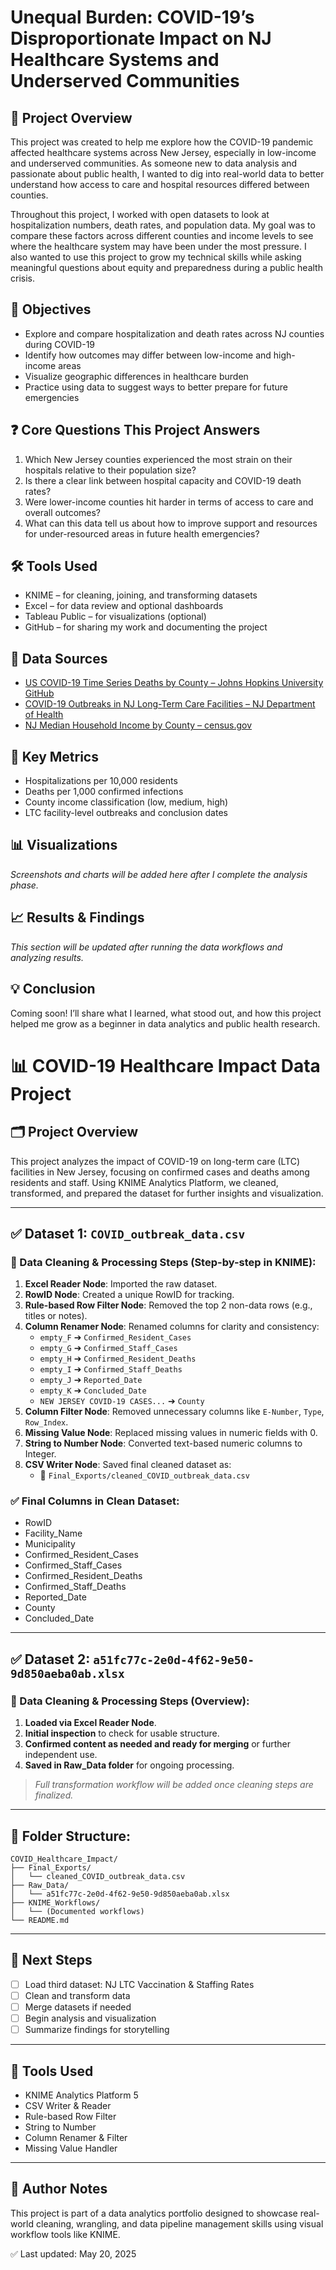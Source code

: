 # Unequal Burden: COVID-19’s Disproportionate Impact on NJ Healthcare Systems and Underserved Communities

## 📌 Project Overview
This project was created to help me explore how the COVID-19 pandemic affected healthcare systems across New Jersey, especially in low-income and underserved communities. As someone new to data analysis and passionate about public health, I wanted to dig into real-world data to better understand how access to care and hospital resources differed between counties.

Throughout this project, I worked with open datasets to look at hospitalization numbers, death rates, and population data. My goal was to compare these factors across different counties and income levels to see where the healthcare system may have been under the most pressure. I also wanted to use this project to grow my technical skills while asking meaningful questions about equity and preparedness during a public health crisis.

## 🌟 Objectives
- Explore and compare hospitalization and death rates across NJ counties during COVID-19
- Identify how outcomes may differ between low-income and high-income areas
- Visualize geographic differences in healthcare burden
- Practice using data to suggest ways to better prepare for future emergencies

## ❓ Core Questions This Project Answers
1. Which New Jersey counties experienced the most strain on their hospitals relative to their population size?
2. Is there a clear link between hospital capacity and COVID-19 death rates?
3. Were lower-income counties hit harder in terms of access to care and overall outcomes?
4. What can this data tell us about how to improve support and resources for under-resourced areas in future health emergencies?

## 🛠️ Tools Used
- KNIME – for cleaning, joining, and transforming datasets
- Excel – for data review and optional dashboards
- Tableau Public – for visualizations (optional)
- GitHub – for sharing my work and documenting the project

## 📂 Data Sources
- [US COVID-19 Time Series Deaths by County – Johns Hopkins University GitHub](https://github.com/CSSEGISandData/COVID-19/blob/master/csse_covid_19_data/csse_covid_19_time_series/time_series_covid19_deaths_US.csv)
- [COVID-19 Outbreaks in NJ Long-Term Care Facilities – NJ Department of Health](https://www.nj.gov/health/covid-19/information/data-and-dashboards/#COVID-19-Dashboard)
- [NJ Median Household Income by County – census.gov](#)

## 🧪 Key Metrics
- Hospitalizations per 10,000 residents
- Deaths per 1,000 confirmed infections
- County income classification (low, medium, high)
- LTC facility-level outbreaks and conclusion dates

## 📊 Visualizations
_Screenshots and charts will be added here after I complete the analysis phase._

## 📈 Results & Findings
_This section will be updated after running the data workflows and analyzing results._

## 💡 Conclusion
Coming soon! I’ll share what I learned, what stood out, and how this project helped me grow as a beginner in data analytics and public health research.

# 📊 COVID-19 Healthcare Impact Data Project

## 🗂️ Project Overview
This project analyzes the impact of COVID-19 on long-term care (LTC) facilities in New Jersey, focusing on confirmed cases and deaths among residents and staff. Using KNIME Analytics Platform, we cleaned, transformed, and prepared the dataset for further insights and visualization.

---

## ✅ Dataset 1: `COVID_outbreak_data.csv`

### 🔄 Data Cleaning & Processing Steps (Step-by-step in KNIME):

1. **Excel Reader Node**: Imported the raw dataset.
2. **RowID Node**: Created a unique RowID for tracking.
3. **Rule-based Row Filter Node**: Removed the top 2 non-data rows (e.g., titles or notes).
4. **Column Renamer Node**: Renamed columns for clarity and consistency:
   - `empty_F` ➔ `Confirmed_Resident_Cases`
   - `empty_G` ➔ `Confirmed_Staff_Cases`
   - `empty_H` ➔ `Confirmed_Resident_Deaths`
   - `empty_I` ➔ `Confirmed_Staff_Deaths`
   - `empty_J` ➔ `Reported_Date`
   - `empty_K` ➔ `Concluded_Date`
   - `NEW JERSEY COVID-19 CASES...` ➔ `County`
5. **Column Filter Node**: Removed unnecessary columns like `E-Number`, `Type`, `Row_Index`.
6. **Missing Value Node**: Replaced missing values in numeric fields with 0.
7. **String to Number Node**: Converted text-based numeric columns to Integer.
8. **CSV Writer Node**: Saved final cleaned dataset as:
   - 📁 `Final_Exports/cleaned_COVID_outbreak_data.csv`

### ✅ Final Columns in Clean Dataset:
- RowID
- Facility_Name
- Municipality
- Confirmed_Resident_Cases
- Confirmed_Staff_Cases
- Confirmed_Resident_Deaths
- Confirmed_Staff_Deaths
- Reported_Date
- County
- Concluded_Date

---

## ✅ Dataset 2: `a51fc77c-2e0d-4f62-9e50-9d850aeba0ab.xlsx`

### 🔄 Data Cleaning & Processing Steps (Overview):

1. **Loaded via Excel Reader Node**.
2. **Initial inspection** to check for usable structure.
3. **Confirmed content as needed and ready for merging** or further independent use.
4. **Saved in Raw_Data folder** for ongoing processing.

> _Full transformation workflow will be added once cleaning steps are finalized._

---

## 📁 Folder Structure:
```
COVID_Healthcare_Impact/
├── Final_Exports/
│   └── cleaned_COVID_outbreak_data.csv
├── Raw_Data/
│   └── a51fc77c-2e0d-4f62-9e50-9d850aeba0ab.xlsx
├── KNIME_Workflows/
│   └── (Documented workflows)
└── README.md
```

---

## 📌 Next Steps
- [ ] Load third dataset: NJ LTC Vaccination & Staffing Rates
- [ ] Clean and transform data
- [ ] Merge datasets if needed
- [ ] Begin analysis and visualization
- [ ] Summarize findings for storytelling

---

## 🔧 Tools Used
- KNIME Analytics Platform 5
- CSV Writer & Reader
- Rule-based Row Filter
- String to Number
- Column Renamer & Filter
- Missing Value Handler

---

## 🧠 Author Notes
This project is part of a data analytics portfolio designed to showcase real-world cleaning, wrangling, and data pipeline management skills using visual workflow tools like KNIME.

️✅ Last updated: May 20, 2025

